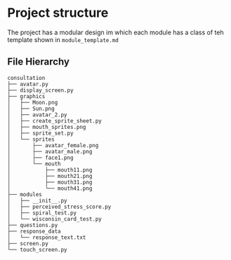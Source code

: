 # Project structure
The project has a modular design im which each module has a class of teh template shown in `module_template.md`

## File Hierarchy
[//]: # (run tree in current directory to get output below)
```commandline
consultation
├── avatar.py
├── display_screen.py
├── graphics
│   ├── Moon.png
│   ├── Sun.png
│   ├── avatar_2.py
│   ├── create_sprite_sheet.py
│   ├── mouth_sprites.png
│   ├── sprite_set.py
│   └── sprites
│       ├── avatar_female.png
│       ├── avatar_male.png
│       ├── face1.png
│       └── mouth
│           ├── mouth11.png
│           ├── mouth21.png
│           ├── mouth31.png
│           └── mouth41.png
├── modules
│   ├── __init__.py
│   ├── perceived_stress_score.py
│   ├── spiral_test.py
│   └── wisconsin_card_test.py
├── questions.py
├── response_data
│   └── response_text.txt
├── screen.py
└── touch_screen.py
```

